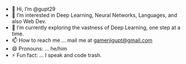 - 👋 Hi, I’m @gupt29
- 👀 I’m interested in Deep Learning, Neural Networks, Languages, and also Web Dev.
- 🌱 I’m currently exploring the vastness of Deep Learning, one step at a time.
- 📫 How to reach me ... mail me at gamerjigupt@gmail.com
- 😄 Pronouns: ... he/him
- ⚡ Fun fact: ... I speak and code trash.

<!---
gupt29/gupt29 is a ✨ special ✨ repository because its `README.md` (this file) appears on your GitHub profile.
You can click the Preview link to take a look at your changes.
--->
